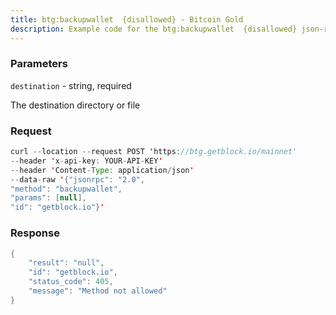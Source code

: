 ```yaml
---
title: btg:backupwallet  {disallowed} - Bitcoin Gold
description: Example code for the btg:backupwallet  {disallowed} json-rpc method. Сomplete guide on how to use btg:backupwallet  {disallowed} json-rpc in GetBlock.io Web3 documentation.
---
```


### Parameters


`destination` - string, required

The destination directory or file

### Request

``` java
curl --location --request POST 'https://btg.getblock.io/mainnet' 
--header 'x-api-key: YOUR-API-KEY' 
--header 'Content-Type: application/json' 
--data-raw '{"jsonrpc": "2.0",
"method": "backupwallet",
"params": [null],
"id": "getblock.io"}'
```

###  Response

``` java
{
    "result": "null",
    "id": "getblock.io",
    "status_code": 405,
    "message": "Method not allowed"
}
```


